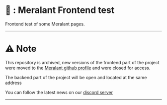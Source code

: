 # 🥖 : Meralant Frontend test

Frontend test of some Meralant pages.

<hr>

# ⚠️ Note
This repository is archived, new versions of the frontend part of the project were moved to the [Meralant github profile](https://github.com/Meralant) and were closed for access.

The backend part of the project will be open and located at the same address

You can follow the latest news on our [discord server](https://discord.gg/fJMmT47h4S)

<hr>
